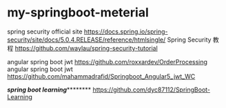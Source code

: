 # my-springboot-meterial

spring security official site https://docs.spring.io/spring-security/site/docs/5.0.4.RELEASE/reference/htmlsingle/
Spring Security 教程 https://github.com/waylau/spring-security-tutorial

angular spring boot jwt https://github.com/roxxardev/OrderProcessing
angular spring boot jwt https://github.com/mahammadrafid/Springboot_Angular5_jwt_WC


***********spring boot learning*******************
https://github.com/dyc87112/SpringBoot-Learning

